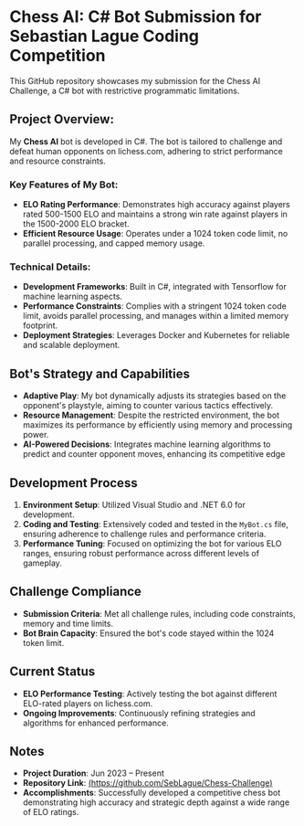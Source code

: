 # Chess AI: C# Bot Submission for Sebastian Lague Coding Competition
This GitHub repository showcases my submission for the Chess AI Challenge, a C# bot with restrictive programmatic limitations.

## Project Overview:
My **Chess AI** bot is developed in C#. The bot is tailored to challenge and defeat human opponents on lichess.com, adhering to strict performance and resource constraints.

### Key Features of My Bot:
- **ELO Rating Performance**: Demonstrates high accuracy against players rated 500-1500 ELO and maintains a strong win rate against players in the 1500-2000 ELO bracket.
- **Efficient Resource Usage**: Operates under a 1024 token code limit, no parallel processing, and capped memory usage.

### Technical Details:
- **Development Frameworks**: Built in C#, integrated with Tensorflow for machine learning aspects.
- **Performance Constraints**: Complies with a stringent 1024 token code limit, avoids parallel processing, and manages within a limited memory footprint.
- **Deployment Strategies**: Leverages Docker and Kubernetes for reliable and scalable deployment.

## Bot's Strategy and Capabilities
- **Adaptive Play**: My bot dynamically adjusts its strategies based on the opponent's playstyle, aiming to counter various tactics effectively.
- **Resource Management**: Despite the restricted environment, the bot maximizes its performance by efficiently using memory and processing power.
- **AI-Powered Decisions**: Integrates machine learning algorithms to predict and counter opponent moves, enhancing its competitive edge

## Development Process
1. **Environment Setup**: Utilized Visual Studio and .NET 6.0 for development.
2. **Coding and Testing**: Extensively coded and tested in the `MyBot.cs` file, ensuring adherence to challenge rules and performance criteria.
3. **Performance Tuning**: Focused on optimizing the bot for various ELO ranges, ensuring robust performance across different levels of gameplay.

## Challenge Compliance
- **Submission Criteria**: Met all challenge rules, including code constraints, memory and time limits.
- **Bot Brain Capacity**: Ensured the bot's code stayed within the 1024 token limit.

## Current Status
- **ELO Performance Testing**: Actively testing the bot against different ELO-rated players on lichess.com.
- **Ongoing Improvements**: Continuously refining strategies and algorithms for enhanced performance.

## Notes
- **Project Duration**: Jun 2023 – Present
- **Repository Link**: [(https://github.com/SebLague/Chess-Challenge)](https://github.com/SebLague/Chess-Challenge)
- **Accomplishments**: Successfully developed a competitive chess bot demonstrating high accuracy and strategic depth against a wide range of ELO ratings.
